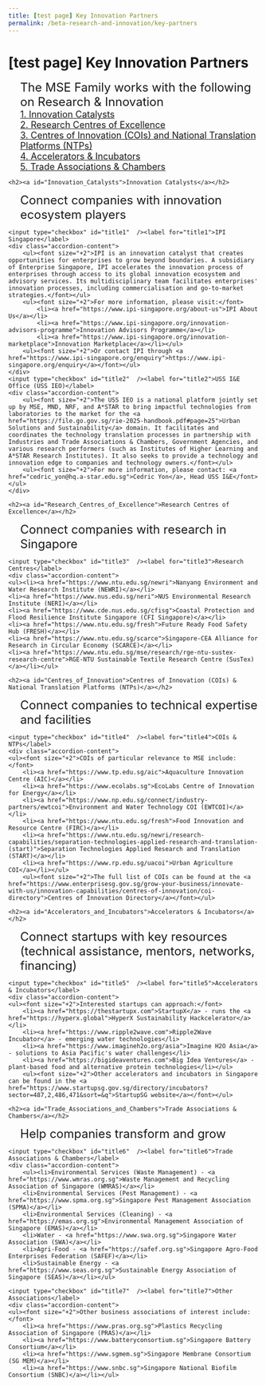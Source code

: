 ```yaml
---
title: [test page] Key Innovation Partners
permalink: /beta-research-and-innovation/key-partners
---  
```

<style>

input {
	display: none;
}
label {
	display: block;
	padding: 8px 22px;
	margin: 0 0 5px 0;
	cursor: pointor;
	background: #F0F4F6;
	border-radius: 3px;
	color: #484848;
	transition: ease .5s;
	font-size: 1.5em;
}

label:hover {
	background: #4a96b0;
	color: #FFF;
}

.accordion-content {
	/* background: #E2E5F6; */
	padding: 10px 0px 30px 30px;
	/* border: 1px solid #484848; */
	margin: 0 0 1px 0;
	border-radius: 3px;
}

input + label + .accordion-content {
	display: none;
}

input:checked + label + .accordion-content {
	display: none;
}

input:checked + label + .accordion-content {
	display: block;
}

</style>
<!-- End of accordion -->

<div class="container">

<h1><b>[test page] Key Innovation Partners</b></h1>
    <ul><font size="+2">The MSE Family works with the following on Research & Innovation</font>
        <br><font size="+1"><a href="#Innovation_Catalysts">1. Innovation Catalysts</a></font>
        <br><font size="+1"><a href="#Research_Centres_of_Excellence">2. Research Centres of Excellence</a></font>
        <br><font size="+1"><a href="#Centres_of_Innovation">3. Centres of Innovation (COIs) and National Translation Platforms (NTPs)</a></font>
        <br><font size="+1"><a href="#Accelerators_and_Incubators">4. Accelerators & Incubators</a></font>
        <br><font size="+1"><a href="#Trade_Associations_and_Chambers">5. Trade Associations & Chambers</a></font>
    </ul>

    <h2><a id="Innovation_Catalysts">Innovation Catalysts</a></h2>
<div>
    <ul><font size="+2">Connect companies with innovation ecosystem players</font></ul>
    
    <input type="checkbox" id="title1"  /><label for="title1">IPI Singapore</label>
	<div class="accordion-content">
        <ul><font size="+2">IPI is an innovation catalyst that creates opportunities for enterprises to grow beyond boundaries. A subsidiary of Enterprise Singapore, IPI accelerates the innovation process of enterprises through access to its global innovation ecosystem and advisory services. Its multidisciplinary team facilitates enterprises' innovation processes, including commercialisation and go-to-market strategies.</font></ul>
        <ul><font size="+2">For more information, please visit:</font>
            <li><a href="https://www.ipi-singapore.org/about-us">IPI About Us</a></li>
            <li><a href="https://www.ipi-singapore.org/innovation-advisors-programme">Innovation Advisors Programme</a></li>
            <li><a href="https://www.ipi-singapore.org/innovation-marketplace">Innovation Marketplace</a></li></ul>
        <ul><font size="+2">Or contact IPI through <a href="https://www.ipi-singapore.org/enquiry">https://www.ipi-singapore.org/enquiry</a></font></ul>
	</div>
	<input type="checkbox" id="title2"  /><label for="title2">USS I&E Office (USS IEO)</label>
	<div class="accordion-content">
        <ul><font size="+2">The USS IEO is a national platform jointly set up by MSE, MND, NRF, and A*STAR to bring impactful technologies from laboratories to the market for the <a href="https://file.go.gov.sg/rie-2025-handbook.pdf#page=25">Urban Solutions and Sustainability</a> domain. It facilitates and coordinates the technology translation processes in partnership with Industries and Trade Associations & Chambers, Government Agencies, and various research performers (such as Institutes of Higher Learning and A*STAR Research Institutes). It also seeks to provide a technology and innovation edge to companies and technology owners.</font></ul>
        <ul><font size="+2">For more information, please contact: <a href="cedric_yon@hq.a-star.edu.sg">Cedric Yon</a>, Head USS I&E</font></ul>
	</div>
</div>
	
    <h2><a id="Research_Centres_of_Excellence">Research Centres of Excellence</a></h2>
<div>
    <ul><font size="+2">Connect companies with research in Singapore</font></ul>
    
    <input type="checkbox" id="title3"  /><label for="title3">Research Centres</label>
	<div class="accordion-content">
    <ul><li><a href="https://www.ntu.edu.sg/newri">Nanyang Environment and Water Research Institute (NEWRI)</a></li>
    <li><a href="https://www.nus.edu.sg/neri">NUS Environmental Research Institute (NERI)</a></li>
    <li><a href="https://www.cde.nus.edu.sg/cfisg">Coastal Protection and Flood Resilience Institute Singapore (CFI Singapore)</a></li>
    <li><a href="https://www.ntu.edu.sg/fresh">Future Ready Food Safety Hub (FRESH)</a></li>
    <li><a href="https://www.ntu.edu.sg/scarce">Singapore-CEA Alliance for Research in Circular Economy (SCARCE)</a></li>
    <li><a href="https://www.ntu.edu.sg/mse/research/rge-ntu-sustex-research-centre">RGE-NTU Sustainable Textile Research Centre (SusTex)</a></li></ul>
</div>

    <h2><a id="Centres_of_Innovation">Centres of Innovation (COIs) & National Translation Platforms (NTPs)</a></h2>
<div>
    <ul><font size="+2">Connect companies to technical expertise and facilities</font></ul>

    <input type="checkbox" id="title4"  /><label for="title4">COIs & NTPs</label>
	<div class="accordion-content">
    <ul><font size="+2">COIs of particular relevance to MSE include:</font>
        <li><a href="https://www.tp.edu.sg/aic">Aquaculture Innovation Centre (AIC)</a></li>
        <li><a href="https://www.ecolabs.sg">EcoLabs Centre of Innovation for Energy</a></li>
        <li><a href="https://www.np.edu.sg/connect/industry-partners/ewtcoi">Environment and Water Technology COI (EWTCOI)</a></li>
        <li><a href="https://www.ntu.edu.sg/fresh">Food Innovation and Resource Centre (FIRC)</a></li>
        <li><a href="https://www.ntu.edu.sg/newri/research-capabilities/separation-technologies-applied-research-and-translation-(start)">Separation Technologies Applied Research and Translation (START)</a></li>
        <li><a href="https://www.rp.edu.sg/uacoi">Urban Agriculture COI</a></li></ul>
        <ul><font size="+2">The full list of COIs can be found at the <a href="https://www.enterprisesg.gov.sg/grow-your-business/innovate-with-us/innovation-capabilities/centres-of-innovation/coi-directory">Centres of Innovation Directory</a></font></ul>
</div>

    <h2><a id="Accelerators_and_Incubators">Accelerators & Incubators</a></h2>
<div>
    <ul><font size="+2">Connect startups with key resources (technical assistance, mentors, networks, financing)</font></ul>
    
    <input type="checkbox" id="title5"  /><label for="title5">Accelerators & Incubators</label>
	<div class="accordion-content">
    <ul><font size="+2">Interested startups can approach:</font>
        <li><a href="https://thestartupx.com">StartupX</a> - runs the <a href="https://hyperx.global">HyperX Sustainability Hackcelerator</a></li>
        <li><a href="https://www.ripple2wave.com">Ripple2Wave Incubator</a> - emerging water technologies</li>
        <li><a href="https://www.imagineh2o.org/asia">Imagine H2O Asia</a> - solutions to Asia Pacific's water challenges</li>
        <li><a href="https://bigideaventures.com">Big Idea Ventures</a> - plant-based food and alternative protein technologies</li></ul>
        <ul><font size="+2">Other accelerators and incubators in Singapore can be found in the <a href="https://www.startupsg.gov.sg/directory/incubators?sector=487,2,486,471&sort=&q">StartupSG website</a></font></ul>
</div>

    <h2><a id="Trade_Associations_and_Chambers">Trade Associations & Chambers</a></h2>
<div>
    <ul><font size="+2">Help companies transform and grow</font></ul>
    
    <input type="checkbox" id="title6"  /><label for="title6">Trade Associations & Chambers</label>
	<div class="accordion-content">
        <ul><li>Environmental Services (Waste Management) - <a href="https://www.wmras.org.sg">Waste Management and Recycling Association of Singapore (WMRAS)</a></li>
        <li>Environmental Services (Pest Management) - <a href="https://www.spma.org.sg">Singapore Pest Management Association (SPMA)</a></li>
        <li>Environmental Services (Cleaning) - <a href="https://emas.org.sg">Environmental Management Association of Singapore (EMAS)</a></li>
        <li>Water - <a href="https://www.swa.org.sg">Singapore Water Association (SWA)</a></li>
        <li>Agri-Food - <a href="https://safef.org.sg">Singapore Agro-Food Enterprises Federation (SAFEF)</a></li>
        <li>Sustainable Energy - <a href="https://www.seas.org.sg">Sustainable Energy Association of Singapore (SEAS)</a></li></ul>
    
    <input type="checkbox" id="title7"  /><label for="title7">Other Associations</label>
	<div class="accordion-content">
    <ul><font size="+2">Other business associations of interest include:</font>
        <li><a href="https://www.pras.org.sg">Plastics Recycling Association of Singapore (PRAS)</a></li>
        <li><a href="https://www.batteryconsortium.sg">Singapore Battery Consortium</a></li>
        <li><a href="https://www.sgmem.sg">Singapore Membrane Consortium (SG MEM)</a></li>
        <li><a href="https://www.snbc.sg">Singapore National Biofilm Consortium (SNBC)</a></li></ul>
</div>